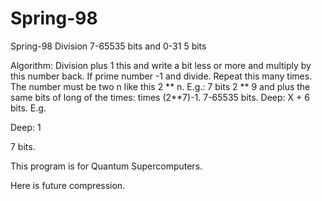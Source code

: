 # Spring-98
Spring-98
Division 7-65535 bits and 0-31 5 bits

Algorithm: Division plus 1 this and write a bit less or more and multiply by this number back. If prime number -1 and divide. Repeat this many times. The number must be two n like this 2 ** n. E.g.: 7 bits 2 ** 9 and plus the same bits of long of the times: times (2**7)-1. 7-65535 bits. Deep: X + 6 bits. E.g.

Deep: 1

7 bits.

This program is for Quantum Supercomputers.

Here is future compression.
